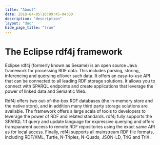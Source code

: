 ```yaml
---
title: "About"
date: 2018-04-05T16:09:45-04:00
description: "description"
layout: "doc"
hide_page_title: "true"
---
```


# The Eclipse rdf4j framework

Eclipse rdf4j (formerly known as Sesame) is an open source Java framework for processing RDF data. This includes parsing, storing, inferencing and querying of/over such data. It offers an easy-to-use API that can be connected to all leading RDF storage solutions. It allows you to connect with SPARQL endpoints and create applications that leverage the power of linked data and Semantic Web.

Rdf4j offers two out-of-the-box RDF databases (the in-memory store and the native store), and in addition many third party storage solutions are available. The framework offers a large scala of tools to developers to leverage the power of RDF and related standards. rdf4j fully supports the SPARQL 1.1 query and update language for expressive querying and offers transpararent access to remote RDF repositories using the exact same API as for local access. Finally, rdf4j supports all mainstream RDF file formats, including RDF/XML, Turtle, N-Triples,  N-Quads, JSON-LD, TriG and TriX.


